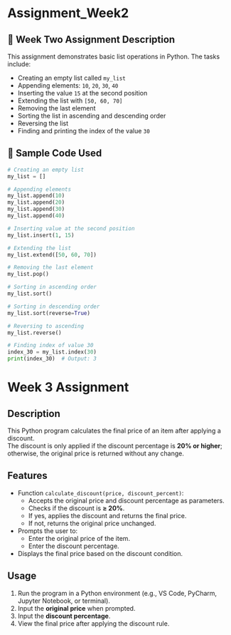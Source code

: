 # Assignment_Week2

## 📘 Week Two Assignment Description

This assignment demonstrates basic list operations in Python. The tasks include:

- Creating an empty list called `my_list`
- Appending elements: `10`, `20`, `30`, `40`
- Inserting the value `15` at the second position
- Extending the list with `[50, 60, 70]`
- Removing the last element
- Sorting the list in ascending and descending order
- Reversing the list
- Finding and printing the index of the value `30`

## 🧠 Sample Code Used

```python
# Creating an empty list
my_list = []

# Appending elements
my_list.append(10)
my_list.append(20)
my_list.append(30)
my_list.append(40)

# Inserting value at the second position
my_list.insert(1, 15)

# Extending the list
my_list.extend([50, 60, 70])

# Removing the last element
my_list.pop()

# Sorting in ascending order
my_list.sort()

# Sorting in descending order
my_list.sort(reverse=True)

# Reversing to ascending
my_list.reverse()

# Finding index of value 30
index_30 = my_list.index(30)
print(index_30)  # Output: 3

```
# Week 3 Assignment

## Description
This Python program calculates the final price of an item after applying a discount.  
The discount is only applied if the discount percentage is **20% or higher**; otherwise, the original price is returned without any change.



## Features
- Function `calculate_discount(price, discount_percent)`:
  - Accepts the original price and discount percentage as parameters.
  - Checks if the discount is **≥ 20%**.
  - If yes, applies the discount and returns the final price.
  - If not, returns the original price unchanged.
- Prompts the user to:
  - Enter the original price of the item.
  - Enter the discount percentage.
- Displays the final price based on the discount condition.


## Usage
1. Run the program in a Python environment (e.g., VS Code, PyCharm, Jupyter Notebook, or terminal).
2. Input the **original price** when prompted.
3. Input the **discount percentage**.
4. View the final price after applying the discount rule.



